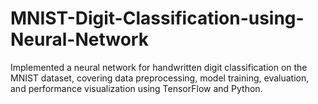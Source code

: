 # MNIST-Digit-Classification-using-Neural-Network
Implemented a neural network for handwritten digit classification on the MNIST dataset, covering data preprocessing, model training, evaluation, and performance visualization using TensorFlow and Python.
